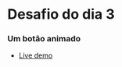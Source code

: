 # Desafio do dia 3

### Um botão animado

- [Live demo](https://animated-button-21daysofcode.netlify.app/)